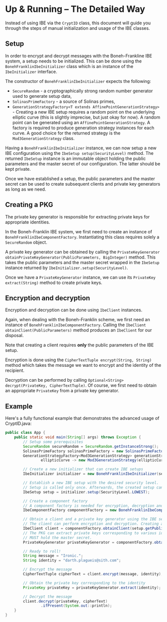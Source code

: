# Up & Running – The Detailed Way

Instead of using IBE via the `CryptID` class, this document will guide you through the steps of manual initialization and usage of the IBE classes.

## Setup

In order to encrypt and decrypt messages with the Boneh-Frankline IBE system, a setup needs to be initialized. This can be done using the `BonehFranklinIbeInitializer` class which is an instance of the `IbeInitializer` interface.

The constructor of `BonehFranklinIbeInitializer` expects the following:

  * `SecureRandom` - a cryptographically strong random number generator used to generate setup data,
  * `SolinasPrimeFactory` - a source of Solinas primes,
  * `GenerationStrategyFactory<T extends AffinePointGenerationStrategy>` - Creating a new IBE setup requires a random point on the underlying elliptic curve (this is slightly imprecise, but just okay for now). A random point can be generated using an `AffinePointGenerationStrategy`. A factory is required to produce generation strategy instances for each curve. A good choice for the returned strategy is the `Mod3GenerationStrategy` class. 

Having a `BonehFranklinIbeInitializer` instance, we can now setup a new IBE configuration using the `IbeSetup setup(SecurityLevel)` method. The returned `IbeSetup` instance is an immutable object holding the public parameters and the master secret of our configuration. The latter should be kept private.

Once we have established a setup, the public parameters and the master secret can be used to create subsequent clients and private key generators as long as we need.

## Creating a PKG

The private key generator is responsible for extracting private keys for appropriate identities. 

In the Boneh-Franklin IBE system, we first need to create an instance of `BonehFranklinIbeComponentFactory`. Instantiating this class requires solely a `SecureRandom` object.

A private key generator can be obtained by calling the `PrivateKeyGenerator obtainPrivateKeyGenerator(PublicParameters, BigInteger)` method. This takes the public parameters and the master secret wrapped in the `IbeSetup` instance returned by `IbeInitializer.setup(SecurityLevel)`.

Once we have a `PrivateKeyGenerator` instance, we can use its `PrivateKey extract(String)` method to create private keys.

## Encryption and decryption

Encryption and decryption can be done using `IbeClient` instances. 

Again, when dealing with the Boneh-Franklin scheme, we first need an instance of `BonehFranklinIbeComponentFactory`. Calling the `IbeClient obtainClient(PublicParameters)` method produces an `IbeClient` for our disposal.

Note that creating a client requires **only** the public parameters of the IBE setup.

Encryption is done using the `CipherTextTuple encrypt(String, String)` method which takes the message we want to encrypt and the identity of the recipient.

Decryption can be performed by calling `Optional<String> decrypt(PrivateKey, CipherTextTuple)`. Of course, we first need to obtain an appropriate `PrivateKey` from a private key generator.


## Example

Here's a fully functional example that demonstrates the advanced usage of CryptID.java:

~~~~Java
public class App {
    public static void main(String[] args) throws Exception {
        // Setup some prerequisites
        SecureRandom secureRandom = SecureRandom.getInstanceStrong();
        SolinasPrimeFactory solinasPrimeFactory = new SolinasPrimeFactory(secureRandom);
        GenerationStrategyFactory<Mod3GenerationStrategy> generationStrategyFactory =
                ellipticCurve -> new Mod3GenerationStrategy(ellipticCurve, secureRandom);

        // Create a new initializer that can create IBE setups
        IbeInitializer initializer = new BonehFranklinIbeInitializer(secureRandom, solinasPrimeFactory, generationStrategyFactory);

        // Establish a new IBE setup with the desired security level.
        // Setup is called only once. Afterwards, the created setup can be used for subsequent actions.
        IbeSetup setup = initializer.setup(SecurityLevel.LOWEST);

        // Create a component factory
        // A component factory is needed for encryption, decryption and private key extraction.
        IbeComponentFactory componentFactory = new BonehFranklinIbeComponentFactoryImpl(secureRandom);

        // Obtain a client and a private key generator using the IBE setup
        // The client can perform encryption and decryption. Creating a client only requires the public parameters.
        IbeClient client = componentFactory.obtainClient(setup.getPublicParameters());
        // The PKG can extract private keys corresponding to various identities. In order to create a PKG, you
        // MUST hold the master secret.
        PrivateKeyGenerator privateKeyGenerator = componentFactory.obtainPrivateKeyGenerator(setup.getPublicParameters(), setup.getMasterSecret());

        // Ready to roll!
        String message = "Ironic.";
        String identity = "darth.plagueis@sith.com";

        // Encrypt the message
        CipherTextTuple cipherText = client.encrypt(message, identity);

        // Obtain the private key corresponding to the identity
        PrivateKey privateKey = privateKeyGenerator.extract(identity);

        // Decrypt the message
        client.decrypt(privateKey, cipherText)
                .ifPresent(System.out::println);
    }
}
~~~~
